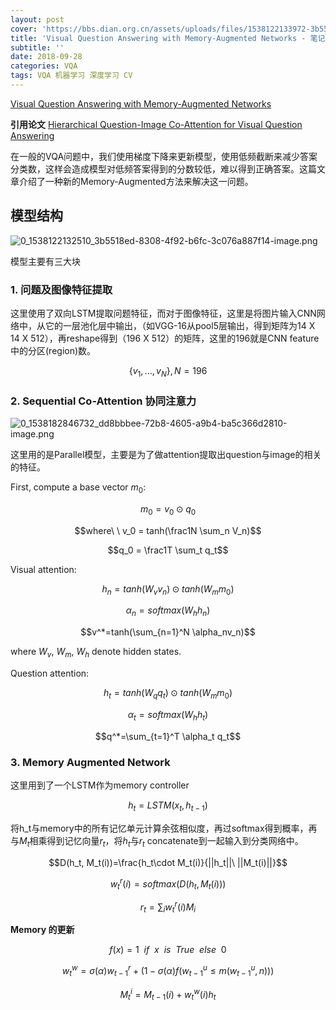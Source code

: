 ```yaml
---
layout: post
cover: 'https://bbs.dian.org.cn/assets/uploads/files/1538122133972-3b5518ed-8308-4f92-b6fc-3c076a887f14-image.png'
title: 'Visual Question Answering with Memory-Augmented Networks - 笔记'
subtitle: ''
date: 2018-09-28
categories: VQA
tags: VQA 机器学习 深度学习 CV
---
```


[Visual Question Answering with Memory-Augmented Networks](https://arxiv.org/pdf/1707.04968)

**引用论文**
[Hierarchical Question-Image Co-Attention for Visual Question Answering](https://arxiv.org/pdf/1606.00061.pdf)

在一般的VQA问题中，我们使用梯度下降来更新模型，使用低频截断来减少答案分类数，这样会造成模型对低频答案得到的分数较低，难以得到正确答案。这篇文章介绍了一种新的Memory-Augmented方法来解决这一问题。

## 模型结构
 ![0_1538122132510_3b5518ed-8308-4f92-b6fc-3c076a887f14-image.png](https://bbs.dian.org.cn/assets/uploads/files/1538122133972-3b5518ed-8308-4f92-b6fc-3c076a887f14-image.png) 

模型主要有三大块
### 1. 问题及图像特征提取
这里使用了双向LSTM提取问题特征，而对于图像特征，这里是将图片输入CNN网络中，从它的一层池化层中输出，（如VGG-16从pool5层输出，得到矩阵为14 X 14 X 512），再reshape得到（196 X 512）的矩阵，这里的196就是CNN feature中的分区(region)数。

$$\lbrace v_1, ..., v_N \rbrace, N=196$$

### 2. Sequential Co-Attention 协同注意力

![0_1538182846732_dd8bbbee-72b8-4605-a9b4-ba5c366d2810-image.png](/assets/uploads/files/1538182847906-dd8bbbee-72b8-4605-a9b4-ba5c366d2810-image.png) 

这里用的是Parallel模型，主要是为了做attention提取出question与image的相关的特征。

First, compute a base vector $m_0$:

$$m_0 = v_0 \odot q_0$$

$$where\ \  v_0 = tanh(\frac1N \sum_n V_n)$$

$$q_0 = \frac1T \sum_t q_t$$

Visual attention:

$$h_n = tanh(W_vv_n)\odot tanh(W_mm_0)$$  

$$\alpha_n =  softmax(W_hh_n)$$  

$$v^*=tanh(\sum_{n=1}^N \alpha_nv_n)$$  

where $W_v$, $W_m$, $W_h$ denote hidden states.

Question attention:

$$h_t = tanh(W_qq_t)\odot tanh(W_mm_0)$$  

$$\alpha_t=softmax(W_hh_t)$$  

$$q^*=\sum_{t=1}^T \alpha_t q_t$$  

### 3. Memory Augmented Network
这里用到了一个LSTM作为memory controller

$$h_t = LSTM(x_t, h_{t-1})$$  

将h_t与memory中的所有记忆单元计算余弦相似度，再过softmax得到概率，再与$M_t$相乘得到记忆向量$r_t$，将$h_t$与$r_t$ concatenate到一起输入到分类网络中。

$$D(h_t, M_t(i))=\frac{h_t\cdot M_t(i)}{||h_t||\ ||M_t(i)||}$$  

$$w_t^r(i) = softmax(D(h_t, M_t(i)))$$  

$$r_t = \sum_iw_t^r(i)M_i$$  

**Memory 的更新**

$$f(x) = 1\ \ if\ \ x\ \ is\ \ True\ \ else\ \ 0$$  

$$w_t^w=\sigma(\alpha)w_{t-1}^r+(1-\sigma (\alpha) f(w_{t-1}^u \leq m(w_{t-1}^u, n))) $$  

$$M_t^i = M_{t-1}(i)+w_t^w(i)h_t$$
